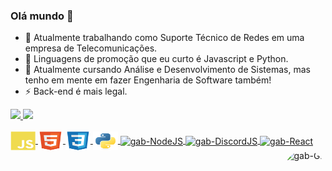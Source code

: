 ### Olá mundo 👋

- 🔭 Atualmente trabalhando como Suporte Técnico de Redes em uma empresa de Telecomunicações.
- 🌱 Linguagens de promoção que eu curto é Javascript e Python.
- 🤔 Atualmente cursando Análise e Desenvolvimento de Sistemas, mas tenho em mente em fazer Engenharia de Software também!
- ⚡ Back-end é mais legal.

<div>
  <a href="https://github.com/iamgabriel">
  <img height="180em" src="https://github-readme-stats.vercel.app/api?username=iamgabriel&show_icons=true&theme=tokyonight"/>
  <img height="180em" src="https://github-readme-stats.vercel.app/api/top-langs/?username=iamgabriel&layout=compact&langs_count=16&theme=tokyonight"/>
</div>
  
<div style="display: inline_block"><br>
  <img align="center" alt="gab-Js" height="30" width="40" src="https://raw.githubusercontent.com/devicons/devicon/master/icons/javascript/javascript-plain.svg">
  <img align="center" alt="gab-HTML" height="30" width="40" src="https://raw.githubusercontent.com/devicons/devicon/master/icons/html5/html5-original.svg">
  <img align="center" alt="gab-CSS" height="30" width="40" src="https://raw.githubusercontent.com/devicons/devicon/master/icons/css3/css3-original.svg">
  <img align="center" alt="gab-Python" height="30" width="40" src="https://raw.githubusercontent.com/devicons/devicon/master/icons/python/python-original.svg">
  <img align="center" alt="gab-NodeJS" height="30" width="40" src="https://cdn.jsdelivr.net/gh/devicons/devicon/icons/nodejs/nodejs-original.svg">
  <img align="center" alt="gab-DiscordJS" height="30" width="40" src="https://cdn.jsdelivr.net/gh/devicons/devicon/icons/discordjs/discordjs-original.svg">
  <img align="center" alt="gab-React" height="30" width="40" src="https://cdn.jsdelivr.net/gh/devicons/devicon/icons/react/react-original.svg">
  <img align="right" alt="gab-Gif" height="150" style="border-radius:50px;" src="https://cdn.discordapp.com/attachments/499954686661492743/1106744348831383703/gif_icon.gif?width=676&height=676">
</div>

  ##
  

